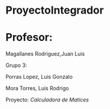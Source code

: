 # ProyectoIntegrador

# Profesor: 

Magallanes Rodriguez,Juan Luis

Grupo 3:

Porras Lopez, Luis Gonzalo

Mora Torres, Luis Rodrigo

Proyecto:
*_Calculadora de Matices_*
